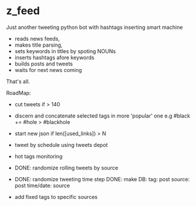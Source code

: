 # z_feed
Just another tweeting python bot with hashtags inserting smart machine


* reads news feeds, 
* makes title parsing,
* sets keywords in titles by spoting NOUNs
* inserts hashtags afore keywords
* builds posts and tweets
* waits for next news coming 

That's all.

RoadMap:

* cut tweets if > 140
* discern and concatenate selected tags in more 'popular' one e.g #black += #hole > #blackhole 
* start new json if len([used_links]) > N
* tweet by schedule using tweets depot 
* hot tags monitoring
* DONE: randomize rolling tweets by source 
* DONE: randomize tweeting time step
DONE: make DB: 
tag: post 
source: post
time/date: source

* add fixed tags to specific sources
